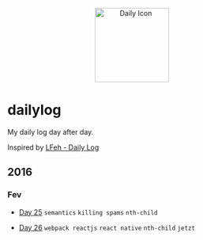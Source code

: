 <p align="center">
  <img src="http://simpleicon.com/wp-content/uploads/Calendar-Time.png" alt="Daily Icon" width="150" />
</p>

# dailylog

My daily log day after day.

Inspired by [LFeh - Daily Log](https://github.com/LFeh/dailylog/)

## 2016 

### Fev

- [Day 25](https://github.com/mauriciojunior/dailylog/blob/master/log/25-02-2016.md) `semantics` `killing spams` `nth-child`

- [Day 26](https://github.com/mauriciojunior/dailylog/blob/master/log/26-02-2016.md) `webpack reactjs` `react native` `nth-child` `jetzt`
